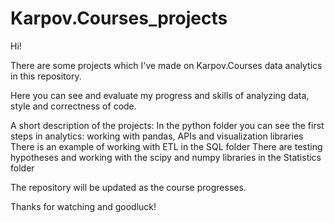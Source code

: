 # Karpov.Courses_projects
Hi!

There are some projects which I've made on Karpov.Courses data analytics in this repository.

Here you can see and evaluate my progress and skills of analyzing data, style and correctness of code.

A short description of the projects:
In the python folder you can see the first steps in analytics: working with pandas, APIs and visualization libraries
There is an example of working with ETL in the SQL folder 
There are testing hypotheses and working with the scipy and numpy libraries in the Statistics folder 

The repository will be updated as the course progresses.

Thanks for watching and goodluck!
